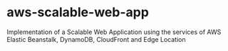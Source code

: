 # aws-scalable-web-app
 Implementation of a Scalable Web Application using the services of AWS Elastic Beanstalk, DynamoDB, CloudFront and Edge Location
